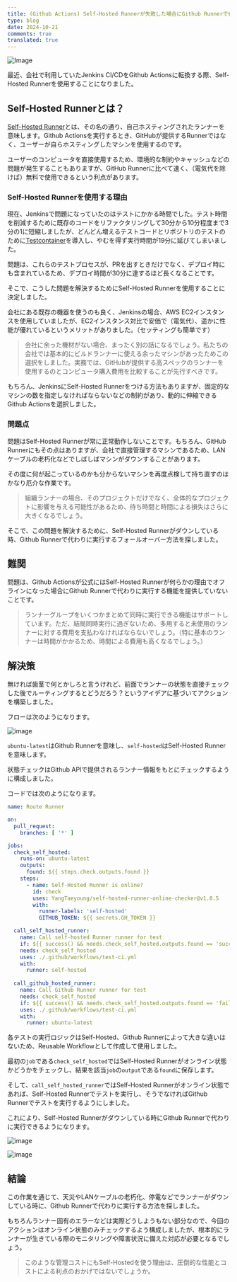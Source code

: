 ```yaml
---
title: (Github Actions) Self-Hosted Runnerが失敗した場合にGithub Runnerで代わりに実行する
type: blog
date: 2024-10-21
comments: true
translated: true
---
```


![Image](/images/github_action/self-hosted-online-checker-1729507848686.png)

最近、会社で利用していたJenkins CI/CDをGithub Actionsに転換する際、Self-Hosted Runnerを使用することになりました。

## Self-Hosted Runnerとは？
[Self-Hosted Runner](https://docs.github.com/en/actions/hosting-your-own-runners/managing-self-hosted-runners/adding-self-hosted-runners)とは、その名の通り、自己ホスティングされたランナーを意味します。Github Actionsを実行するとき、GitHubが提供するRunnerではなく、ユーザーが自らホスティングしたマシンを使用するのです。

ユーザーのコンピュータを直接使用するため、環境的な制約やキャッシュなどの問題が発生することもありますが、GitHub Runnerに比べて速く、（電気代を除けば）無料で使用できるという利点があります。

### Self-Hosted Runnerを使用する理由

現在、Jenkinsで問題になっていたのはテストにかかる時間でした。テスト時間を削減するために既存のコードをリファクタリングして30分から10分程度まで3分の1に短縮しましたが、どんどん増えるテストコードとリポジトリのテストのために[Testcontainer](https://testcontainers.com/)を導入し、やむを得ず実行時間が19分に延びてしまいました。

問題は、これらのテストプロセスが、PRを出すときだけでなく、デプロイ時にも含まれているため、デプロイ時間が30分に達するほど長くなることです。

そこで、こうした問題を解決するためにSelf-Hosted Runnerを使用することに決定しました。

会社にある既存の機器を使うのも良く、Jenkinsの場合、AWS EC2インスタンスを使用していましたが、EC2インスタンス対比で安価で（電気代）、遥かに性能が優れているというメリットがありました。（セッティングも簡単です）
> 会社に余った機材がない場合、まったく別の話になるでしょう。私たちの会社では基本的にビルドランナーに使える余ったマシンがあったためこの選択をしました。実務では、GitHubが提供する高スペックのランナーを使用するのとコンピュータ購入費用を比較することが先行すべきです。

もちろん、JenkinsにSelf-Hosted Runnerをつける方法もありますが、固定的なマシンの数を指定しなければならないなどの制約があり、動的に伸縮できるGithub Actionsを選択しました。

### 問題点
問題はSelf-Hosted Runnerが常に正常動作しないことです。もちろん、GitHub Runnerにもその点はありますが、会社で直接管理するマシンであるため、LANケーブルの老朽化などでしばしばマシンがダウンすることがあります。

その度に何が起こっているのかも分からないマシンを再度点検して持ち直すのはかなり厄介な作業です。
> 組織ランナーの場合、そのプロジェクトだけでなく、全体的なプロジェクトに影響を与える可能性があるため、待ち時間と時間による損失はさらに大きくなるでしょう。

そこで、この問題を解決するために、Self-Hosted Runnerがダウンしている時、Github Runnerで代わりに実行するフォールオーバー方法を探しました。

## 難関
問題は、Github Actionsが公式にはSelf-Hosted Runnerが何らかの理由でオフラインになった場合にGithub Runnerで代わりに実行する機能を提供していないことです。
> ランナーグループをいくつかまとめて同時に実行できる機能はサポートしています。ただ、結局同時実行に過ぎないため、多用すると未使用のランナーに対する費用を支払わなければならないでしょう。（特に基本のランナーは時間がかかるため、時間による費用も高くなるでしょう。）

## 解決策
無ければ歯茎で何とかしろと言うけれど、前面でランナーの状態を直接チェックした後でルーティングするとどうだろう？というアイデアに基づいてアクションを構築しました。

フローは次のようになります。

![image](/images/github_action/self-hosted-online-checker-1729507068273.png)

`ubuntu-latest`はGithub Runnerを意味し、`self-hosted`はSelf-Hosted Runnerを意味します。

状態チェックはGithub APIで提供されるランナー情報をもとにチェックするように構成しました。

コードでは次のようになります。

```yaml
name: Route Runner

on:
  pull_request:
    branches: [ '*' ]

jobs:
  check_self_hosted:
    runs-on: ubuntu-latest
    outputs:
      found: ${{ steps.check.outputs.found }}
    steps:
      - name: Self-Hosted Runner is online?
        id: check
        uses: YangTaeyoung/self-hosted-runner-online-checker@v1.0.5
        with:
          runner-labels: 'self-hosted'
          GITHUB_TOKEN: ${{ secrets.GH_TOKEN }}

  call_self_hosted_runner:
    name: Call self-hosted Runner runner for test
    if: ${{ success() && needs.check_self_hosted.outputs.found == 'success' }}
    needs: check_self_hosted
    uses: ./.github/workflows/test-ci.yml
    with:
      runner: self-hosted
   
  call_github_hosted_runner:
    name: Call Github Runner runner for test
    needs: check_self_hosted
    if: ${{ success() && needs.check_self_hosted.outputs.found == 'failure'}}
    uses: ./.github/workflows/test-ci.yml
    with:
      runner: ubuntu-latest
```

各テストの実行ロジックはSelf-Hosted、Github Runnerによって大きな違いはないため、Reusable Workflowとして作成して使用しました。

最初の`job`である`check_self_hosted`ではSelf-Hosted Runnerがオンライン状態かどうかをチェックし、結果を該当`job`の`output`である`found`に保存します。

そして、`call_self_hosted_runner`ではSelf-Hosted Runnerがオンライン状態であれば、Self-Hosted Runnerでテストを実行し、そうでなければGithub Runnerでテストを実行するようにしました。

これにより、Self-Hosted Runnerがダウンしている時にGithub Runnerで代わりに実行できるようになります。

![image](/images/github_action/self-hosted-online-checker-1729507626121.png)

![image](/images/github_action/self-hosted-online-checker-1729507642587.png)

## 結論
この作業を通じて、天災やLANケーブルの老朽化、停電などでランナーがダウンしている時に、Github Runnerで代わりに実行する方法を探しました。

もちろんランナー固有のエラーなどは実際どうしようもない部分なので、今回のアクションはオンライン状態のみチェックするよう構成しましたが、根本的にランナーが生きている際のモニタリングや障害状況に備えた対応が必要となるでしょう。
> このような管理コストにもSelf-Hostedを使う理由は、圧倒的な性能とコストによる利点のおかげではないでしょうか。